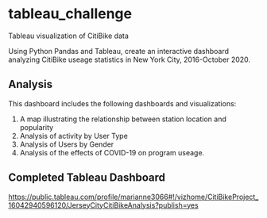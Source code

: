 # tableau_challenge
Tableau visualization of CitiBike data

Using Python Pandas and Tableau, create an interactive dashboard analyzing CitiBike useage statistics in New York City, 2016-October 2020.

## Analysis
This dashboard includes the following dashboards and visualizations:
  1. A map illustrating the relationship between station location and popularity
  2. Analysis of activity by User Type
  3. Analysis of Users by Gender
  4. Analysis of the effects of COVID-19 on program useage.
  
 ## Completed Tableau Dashboard
 https://public.tableau.com/profile/marianne3066#!/vizhome/CitiBikeProject_16042940596120/JerseyCityCitiBikeAnalysis?publish=yes
